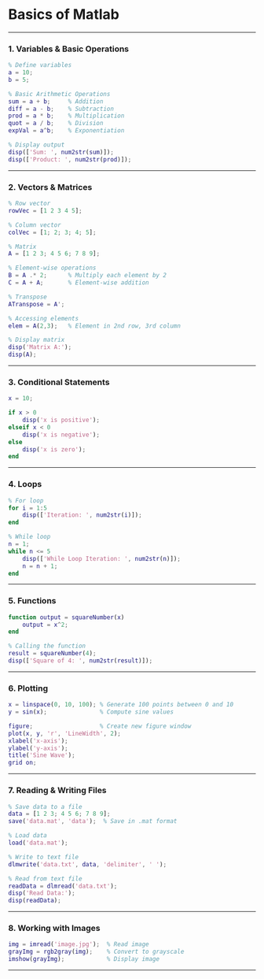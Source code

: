 # Basics of Matlab

---

### **1. Variables & Basic Operations**
```matlab
% Define variables
a = 10;
b = 5;

% Basic Arithmetic Operations
sum = a + b;     % Addition
diff = a - b;    % Subtraction
prod = a * b;    % Multiplication
quot = a / b;    % Division
expVal = a^b;    % Exponentiation

% Display output
disp(['Sum: ', num2str(sum)]);
disp(['Product: ', num2str(prod)]);
```

---

### **2. Vectors & Matrices**
```matlab
% Row vector
rowVec = [1 2 3 4 5];

% Column vector
colVec = [1; 2; 3; 4; 5];

% Matrix
A = [1 2 3; 4 5 6; 7 8 9];

% Element-wise operations
B = A .* 2;      % Multiply each element by 2
C = A + A;       % Element-wise addition

% Transpose
ATranspose = A';

% Accessing elements
elem = A(2,3);   % Element in 2nd row, 3rd column

% Display matrix
disp('Matrix A:');
disp(A);
```

---

### **3. Conditional Statements**
```matlab
x = 10;

if x > 0
    disp('x is positive');
elseif x < 0
    disp('x is negative');
else
    disp('x is zero');
end
```

---

### **4. Loops**
```matlab
% For loop
for i = 1:5
    disp(['Iteration: ', num2str(i)]);
end

% While loop
n = 1;
while n <= 5
    disp(['While Loop Iteration: ', num2str(n)]);
    n = n + 1;
end
```

---

### **5. Functions**
```matlab
function output = squareNumber(x)
    output = x^2;
end

% Calling the function
result = squareNumber(4);
disp(['Square of 4: ', num2str(result)]);
```

---

### **6. Plotting**
```matlab
x = linspace(0, 10, 100); % Generate 100 points between 0 and 10
y = sin(x);               % Compute sine values

figure;                   % Create new figure window
plot(x, y, 'r', 'LineWidth', 2);
xlabel('x-axis');
ylabel('y-axis');
title('Sine Wave');
grid on;
```

---

### **7. Reading & Writing Files**
```matlab
% Save data to a file
data = [1 2 3; 4 5 6; 7 8 9];
save('data.mat', 'data');  % Save in .mat format

% Load data
load('data.mat');

% Write to text file
dlmwrite('data.txt', data, 'delimiter', ' ');

% Read from text file
readData = dlmread('data.txt');
disp('Read Data:');
disp(readData);
```

---

### **8. Working with Images**
```matlab
img = imread('image.jpg');  % Read image
grayImg = rgb2gray(img);    % Convert to grayscale
imshow(grayImg);            % Display image
```

---
